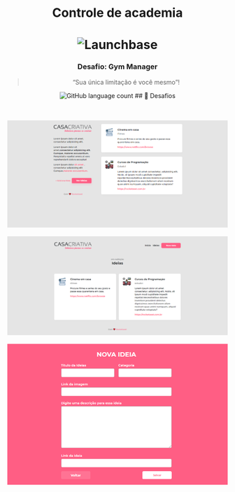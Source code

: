 
 <h1 align="center">Controle de academia</h1>
<h1 align="center">
    <img alt="Launchbase" src="https://rocketseat-cdn.s3-sa-east-1.amazonaws.com/bootcamp-launchbase.png" width="250px" />
</h1>

<h3 align="center">
  Desafio: Gym Manager
</h3>

<blockquote align="center">“Sua única limitação é você mesmo”!</blockquote>

<p align="center">
  <img alt="GitHub language count" src="https://img.shields.io/github/languages/count/rocketseat/bootcamp-launchbase-desafios-01?color=%23F7DF1E">
 ## 🚀 Desafios

<p align="center">
    <br/>
  <br/>
  <img src="page_inicial.png" >
  <br/>
  <br/>
  <img src="page_ideias.png" >
  <br/>
  <br/>
  <img src="cadastro_ideias.png" >
  <br/>
  <br/>
</p>



